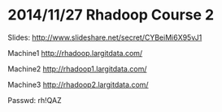 2014/11/27 Rhadoop Course 2
==============

Slides:
http://www.slideshare.net/secret/CYBeiMi6X95vJ1

Machine1
http://rhadoop.largitdata.com/

Machine2
http://rhadoop1.largitdata.com/

Machine3
http://rhadoop2.largitdata.com/

Passwd:
rh!QAZ